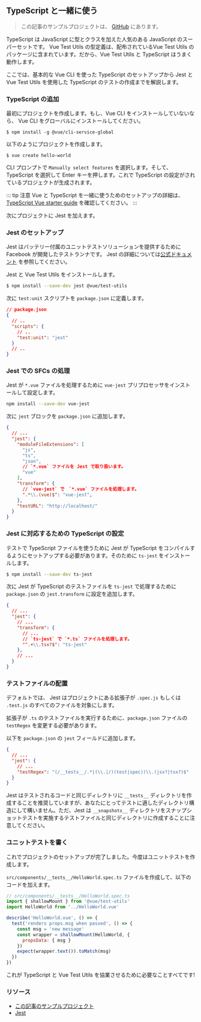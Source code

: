 ## TypeScript と一緒に使う

> この記事のサンプルプロジェクトは、 [GitHub](https://github.com/vuejs/vue-test-utils-typescript-example) にあります。

TypeScript は JavaScript に型とクラスを加えた人気のある JavaScript のスーパーセットです。 Vue Test Utils の型定義は、配布されているVue Test Utils のパッケージに含まれています。だから、Vue Test Utils と TypeScript はうまく動作します。

ここでは、基本的な Vue CLI を使った TypeScript のセットアップから Jest と Vue Test Utils を使用した TypeScript のテストの作成までを解説します。

### TypeScript の追加

最初にプロジェクトを作成します。もし、Vue CLI をインストールしていないなら、 Vue CLI をグローバルにインストールしてください。

```shell
$ npm install -g @vue/cli-service-global
```

以下のようにプロジェクトを作成します。

```shell
$ vue create hello-world
```

CLI プロンプトで `Manually select features` を選択します。そして、 TypeScript を選択して Enter キーを押します。これで TypeScript の設定がされているプロジェクトが生成されます。

::: tip 注意
Vue と TypeScript を一緒に使うためのセットアップの詳細は、 [TypeScript Vue starter guide](https://github.com/Microsoft/TypeScript-Vue-Starter) を確認してください。
:::

次にプロジェクトに Jest を加えます。

### Jest のセットアップ

Jest はバッテリー付属のユニットテストソリューションを提供するために Facebook が開発したテストランナです。 Jest の詳細については[公式ドキュメント](https://facebook.github.io/jest/) を参照してください。

Jest と Vue Test Utils をインストールします。

```bash
$ npm install --save-dev jest @vue/test-utils
```

次に `test:unit` スクリプトを `package.json` に定義します。

```json
// package.json
{
  // ..
  "scripts": {
    // ..
    "test:unit": "jest"
  }
  // ..
}
```

### Jest での SFCs の処理

Jest が `*.vue` ファイルを処理するために `vue-jest` プリプロセッサをインストールして設定します。

``` bash
npm install --save-dev vue-jest
```

次に `jest` ブロックを `package.json` に追加します。

``` json
{
  // ...
  "jest": {
    "moduleFileExtensions": [
      "js",
      "ts",
      "json",
      // `*.vue` ファイルを Jest で取り扱います。
      "vue"
    ],
    "transform": {
      // `vue-jest` で　`*.vue` ファイルを処理します。
      ".*\\.(vue)$": "vue-jest",
    },
    "testURL": "http://localhost/"
  }
}
```

### Jest に対応するための TypeScript の設定

テストで TypeScript ファイルを使うために Jest が TypeScript をコンパイルするようにセットアップする必要があります。そのために `ts-jest` をインストールします。

``` bash
$ npm install --save-dev ts-jest
```

次に Jest が TypeScript のテストファイルを `ts-jest` で処理するために `package.json` の `jest.transform` に設定を追加します。

``` json
{
  // ...
  "jest": {
    // ...
    "transform": {
      // ...
      // `ts-jest` で `*.ts` ファイルを処理します。
      "^.+\\.tsx?$": "ts-jest"
    },
    // ...
  }
}
```

### テストファイルの配置

デフォルトでは、 Jest はプロジェクトにある拡張子が `.spec.js` もしくは `.test.js` のすべてのファイルを対象にします。

拡張子が `.ts` のテストファイルを実行するために、`package.json` ファイルの `testRegex` を変更する必要があります。

以下を `package.json` の `jest` フィールドに追加します。

``` json
{
  // ...
  "jest": {
    // ...
    "testRegex": "(/__tests__/.*|(\\.|/)(test|spec))\\.(jsx?|tsx?)$"
  }
}
```

Jest はテストされるコードと同じディレクトリに `__tests__` ディレクトリを作成することを推奨していますが、あなたにとってテストに適したディレクトリ構造にして構いません。ただ、Jest は `__snapshots__` ディレクトリをスナップショットテストを実施するテストファイルと同じディレクトリに作成することに注意してください。

### ユニットテストを書く

これでプロジェクトのセットアップが完了しました。今度はユニットテストを作成します。

`src/components/__tests__/HelloWorld.spec.ts` ファイルを作成して、以下のコードを加えます。

```js
// src/components/__tests__/HelloWorld.spec.ts
import { shallowMount } from '@vue/test-utils'
import HelloWorld from '../HelloWorld.vue'

describe('HelloWorld.vue', () => {
  test('renders props.msg when passed', () => {
    const msg = 'new message'
    const wrapper = shallowMount(HelloWorld, {
      propsData: { msg }
    })
    expect(wrapper.text()).toMatch(msg)
  })
})
```

これが TypeScript と Vue Test Utils を協業させるために必要なことすべてです!

### リソース

- [この記事のサンプルプロジェクト](https://github.com/vuejs/vue-test-utils-typescript-example)
- [Jest](https://facebook.github.io/jest/)
